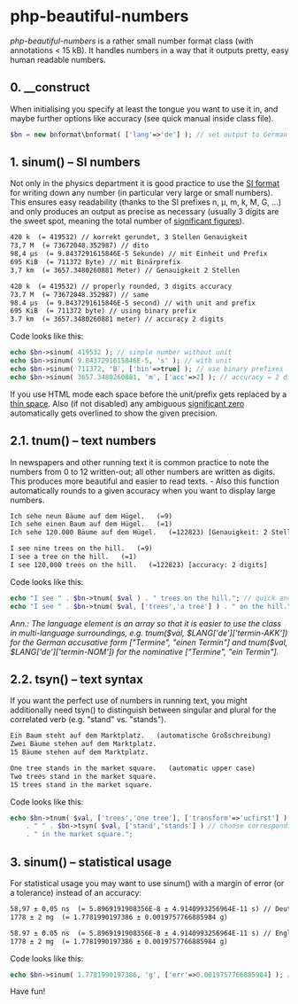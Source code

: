 # php-beautiful-numbers

*php-beautiful-numbers* is a rather small number format class (with annotations < 15 kB). It handles numbers in a way that it outputs pretty, easy human readable numbers. 

## 0. __construct ##

When initialising you specify at least the tongue you want to use it in, and maybe further options like accuracy (see quick manual inside class file).  

```php
$bn = new bnformat\bnformat( ['lang'=>'de'] ); // set output to German (number format and language) 
```


## 1. sinum() – SI numbers ##

Not only in the physics department it is good practice to use the [SI format](https://en.wikipedia.org/wiki/International_System_of_Units) for writing down any number (in particular very large or small numbers). This ensures easy readability (thanks to the SI prefixes n, µ, m, k, M, G, ...) and only produces an output as precise as necessary (usually 3 digits are the sweet spot, meaning the total number of [significant figures](https://en.wikipedia.org/wiki/Significant_figures)). 

```html
420 k  (= 419532) // korrekt gerundet, 3 Stellen Genauigkeit
73,7 M  (= 73672048.352987) // dito
98,4 µs  (= 9.8437291615846E-5 Sekunde) // mit Einheit und Prefix
695 KiB  (= 711372 Byte) // mit Binärprefix
3,7 km  (= 3657.3480260881 Meter) // Genauigkeit 2 Stellen
```
```html
420 k  (= 419532) // properly rounded, 3 digits accuracy
73.7 M  (= 73672048.352987) // same
98.4 µs  (= 9.8437291615846E-5 second) // with unit and prefix
695 KiB  (= 711372 byte) // using binary prefix
3.7 km  (= 3657.3480260881 meter) // accuracy 2 digits
```

Code looks like this:

```php
echo $bn->sinum( 419532 ); // simple number without unit
echo $bn->sinum( 9.8437291615846E-5, 's' ); // with unit
echo $bn->sinum( 711372, 'B', ['bin'=>true] ); // use binary prefixes 
echo $bn->sinum( 3657.3480260881, 'm', ['acc'=>2] ); // accuracy = 2 digits 
```

If you use HTML mode each space before the unit/prefix gets replaced by a [thin space](https://en.wikipedia.org/wiki/Thin_space). Also (if not disabled) any ambiguous [significant zero](https://en.wikipedia.org/wiki/Significant_figures#Identifying_significant_figures) automatically gets overlined to show the given precision.

## 2.1. tnum() – text numbers ##

In newspapers and other running text it is common practice to note the numbers from 0 to 12 written-out; all other numbers are written as digits. This produces more beautiful and easier to read texts. - Also this function automatically rounds to a given accuracy when you want to display large numbers. 

```html
Ich sehe neun Bäume auf dem Hügel.   (=9)
Ich sehe einen Baum auf dem Hügel.   (=1)
Ich sehe 120.000 Bäume auf dem Hügel.   (=122823) [Genauigkeit: 2 Stellen]
``` 
```html
I see nine trees on the hill.   (=9)
I see a tree on the hill.   (=1)
I see 120,000 trees on the hill.   (=122823) [accuracy: 2 digits]
```

Code looks like this:

```php
echo "I see " . $bn->tnum( $val ) . " trees on the hill."; // quick and easy 
echo "I see " . $bn->tnum( $val, ['trees','a tree'] ) . " on the hill."; // singular distinction
```

*Ann.: The language element is an array so that it is easier to use the class in multi-language surroundings, e.g. tnum($val, $LANG['de']['termin-AKK']) for the German accusative form ["Termine", "einen Termin"] and tnum($val, $LANG['de']['termin-NOM']) for the nominative ["Termine", "ein Termin"].*

## 2.2. tsyn() – text syntax ##

If you want the perfect use of numbers in running text, you might additionally need tsyn() to distinguish between singular and plural for the correlated verb (e.g. "stand" vs. "stands"). 

```html
Ein Baum steht auf dem Marktplatz.   (automatische Großschreibung)
Zwei Bäume stehen auf dem Marktplatz.
15 Bäume stehen auf dem Marktplatz.
```
```html
One tree stands in the market square.   (automatic upper case)
Two trees stand in the market square.
15 trees stand in the market square.
``` 

Code looks like this:

```php
echo $bn->tnum( $val, ['trees','one tree'], ['transform'=>'ucfirst'] ) // first char to uppercase  
    . " " . $bn->tsyn( $val, ['stand','stands'] ) // choose corresponding syntax
    . " in the market square.";

```

## 3. sinum() – statistical usage ##

For statistical usage you may want to use sinum() with a margin of error (or a tolerance) instead of an accuracy:

```html
58,97 ± 0,05 ns  (= 5.8969191908356E-8 ± 4.9140993256964E-11 s) // Deutsches Format
1778 ± 2 mg  (= 1.7781990197386 ± 0.0019757766885984 g) 
```
```html
58.97 ± 0.05 ns  (= 5.8969191908356E-8 ± 4.9140993256964E-11 s) // English format
1778 ± 2 mg  (= 1.7781990197386 ± 0.0019757766885984 g)
```

Code looks like this:

```php
echo $bn->sinum( 1.7781990197386, 'g', ['err'=>0.0019757766885984] ); // error instead of accuracy
```


Have fun!
